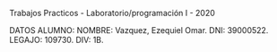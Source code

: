 Trabajos Practicos - Laboratorio/programación I - 2020 

DATOS ALUMNO:
  NOMBRE: Vazquez, Ezequiel Omar. 
  DNI:    39000522. 
  LEGAJO: 109730. 
  DIV: 1B.

